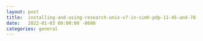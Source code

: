 ```yaml
---
layout:	post
title:	installing-and-using-research-unix-v7-in-simh-pdp-11-45-and-70-emulators-rev-2.0
date:	2022-01-03 00:00:00 -0600
categories:	general
---
```


